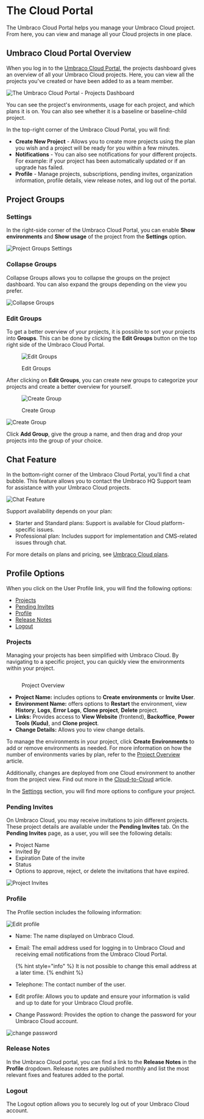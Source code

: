 # The Cloud Portal

The Umbraco Cloud Portal helps you manage your Umbraco Cloud project. From here, you can view and manage all your Cloud projects in one place.

## Umbraco Cloud Portal Overview

When you log in to the [Umbraco Cloud Portal](https://www.s1.umbraco.io/home/login/), the projects dashboard gives an overview of all your Umbraco Cloud projects. Here, you can view all the projects you've created or have been added to as a team member.

![The Umbraco Cloud Portal - Projects Dashboard](../../getting-started/the-umbraco-cloud-portal/images/Umbraco-cloud-portal-projects-dashboard.png)

You can see the project's environments, usage for each project, and which plans it is on. You can also see whether it is a baseline or baseline-child project.

In the top-right corner of the Umbraco Cloud Portal, you will find:

* **Create New Project** - Allows you to create more projects using the plan you wish and a project will be ready for you within a few minutes.
* **Notifications** - You can also see notifications for your different projects. For example: if your project has been automatically updated or if an upgrade has failed.
* **Profile** - Manage projects, subscriptions, pending invites, organization information, profile details, view release notes, and log out of the portal.

## Project Groups

### Settings

In the right-side corner of the Umbraco Cloud Portal, you can enable **Show environments** and **Show usage** of the project from the **Settings** option.

![Project Groups Settings](../../getting-started/the-umbraco-cloud-portal/images/project-group-settings.png)

### Collapse Groups

Collapse Groups allows you to collapse the groups on the project dashboard. You can also expand the groups depending on the view you prefer.

![Collapse Groups](../../getting-started/the-umbraco-cloud-portal/images/collapse-groups.png)

### Edit Groups

To get a better overview of your projects, it is possible to sort your projects into **Groups**. This can be done by clicking the **Edit Groups** button on the top right side of the Umbraco Cloud Portal.

<figure><img src="../../.gitbook/assets/image (4) (1).png" alt="Edit Groups"><figcaption><p>Edit Groups</p></figcaption></figure>

After clicking on **Edit Groups**, you can create new groups to categorize your projects and create a better overview for yourself.

<figure><img src="../../.gitbook/assets/image (5) (1).png" alt="Create Group"><figcaption><p>Create Group</p></figcaption></figure>

![Create Group](../../getting-started/the-umbraco-cloud-portal/images/add-group.png)

Click **Add Group**, give the group a name, and then drag and drop your projects into the group of your choice.

## Chat Feature

In the bottom-right corner of the Umbraco Cloud Portal, you'll find a chat bubble. This feature allows you to contact the Umbraco HQ Support team for assistance with your Umbraco Cloud projects.

![Chat Feature](../../getting-started/the-umbraco-cloud-portal/images/chat-feature.png)

Support availability depends on your plan:

* Starter and Standard plans: Support is available for Cloud platform-specific issues.
* Professional plan: Includes support for implementation and CMS-related issues through chat.

For more details on plans and pricing, see [Umbraco Cloud plans](https://umbraco.com/pricing/).

## Profile Options

When you click on the User Profile link, you will find the following options:

* [Projects](./#projects)
* [Pending Invites](./#pending-invites)
* [Profile](./#profile)
* [Release Notes](./#release-notes)
* [Logout](./#logout)

### Projects

Managing your projects has been simplified with Umbraco Cloud. By navigating to a specific project, you can quickly view the environments within your project.

<figure><img src="../../.gitbook/assets/image (1).png" alt=""><figcaption><p>Project Overview</p></figcaption></figure>

* **Project Name:** includes options to **Create environments** or **Invite User**.
* **Environment Name:** offers options to **Restart** the environment, view **History**, **Logs**, **Error Logs**, **Clone project**, **Delete** project.
* **Links:** Provides access to **View Website** (frontend), **Backoffice**, **Power Tools (Kudu)**, and **Clone project**.
* **Change Details:** Allows you to view change details.

To manage the environments in your project, click **Create Environments** to add or remove environments as needed. For more information on how the number of environments varies by plan, refer to the [Project Overview](../../project-overview/) article.

Additionally, changes are deployed from one Cloud environment to another from the project view. Find out more in the [Cloud-to-Cloud](../../build-and-customize-your-solution/handle-deployments-and-environments/deployment/cloud-to-cloud.md) article.

In the [Settings](../../build-and-customize-your-solution/ready-to-set-up-your-project/project-settings/) section, you will find more options to configure your project.

### Pending Invites

On Umbraco Cloud, you may receive invitations to join different projects. These project details are available under the **Pending Invites** tab. On the **Pending Invites** page, as a user, you will see the following details:

* Project Name
* Invited By
* Expiration Date of the invite
* Status
* Options to approve, reject, or delete the invitations that have expired.

![Project Invites](../../getting-started/the-umbraco-cloud-portal/images/project-invites.png)

### Profile

The Profile section includes the following information:

![Edit profile](../../getting-started/the-umbraco-cloud-portal/images/view-profile-details.png)

* Name: The name displayed on Umbraco Cloud.
*   Email: The email address used for logging in to Umbraco Cloud and receiving email notifications from the Umbraco Cloud Portal.

    {% hint style="info" %}
    It is not possible to change this email address at a later time.
    {% endhint %}
* Telephone: The contact number of the user.
* Edit profile: Allows you to update and ensure your information is valid and up to date for your Umbraco Cloud profile.
* Change Password: Provides the option to change the password for your Umbraco Cloud account.

![change password](../../getting-started/the-umbraco-cloud-portal/images/change-password.png)

### Release Notes

In the Umbraco Cloud portal, you can find a link to the **Release Notes** in the **Profile** dropdown. Release notes are published monthly and list the most relevant fixes and features added to the portal.

### Logout

The Logout option allows you to securely log out of your Umbraco Cloud account.
